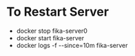 # To Restart Server

- docker stop fika-server0
- docker start fika-server
- docker logs -f --since=10m fika-server
